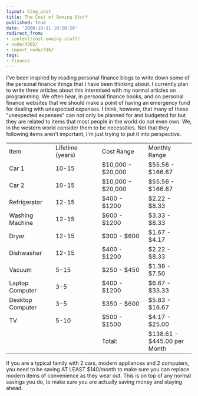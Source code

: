 ```yaml
---
layout: blog_post
title: The Cost of Owning Stuff
published: true
date: '2008-10-11 19:20:29'
redirect_from:
- content/cost-owning-stuff/
- node/4302/
- import_node/316/
tags:
- finance
---
```


I've been inspired by reading personal finance blogs to write down some of the personal finance things that I have been thinking about. I currently plan to write three articles about this intermixed with my normal articles on programming. We often hear, in personal finance books, and on personal finance websites that we should make a point of having an emergency fund for dealing with unexpected expenses. I think, however, that many of these "unexpected expenses" can not only be planned for and budgeted for but they are related to items that most people in the world do not even own. We, in the western world consider them to be necessities. Not that they following items aren't important, I'm just trying to put it into perspective.
<table>
<colgroup>
<col width="25%" />
<col width="25%" />
<col width="25%" />
<col width="25%" />
</colgroup>
<tbody>
<tr class="odd">
<td align="left">Item</td>
<td align="left">Lifetime (years)</td>
<td align="left">Cost Range</td>
<td align="left">Monthly Range</td>
</tr>
<tr class="even">
<td align="left">Car 1</td>
<td align="left">10-15</td>
<td align="left">$10,000 - $20,000</td>
<td align="left">$55.56 - $166.67</td>
</tr>
<tr class="odd">
<td align="left">Car 2</td>
<td align="left">10-15</td>
<td align="left">$10,000 - $20,000</td>
<td align="left">$55.56 - $166.67</td>
</tr>
<tr class="even">
<td align="left">Refrigerator</td>
<td align="left">12-15</td>
<td align="left">$400 - $1200</td>
<td align="left">$2.22 - $8.33</td>
</tr>
<tr class="odd">
<td align="left">Washing Machine</td>
<td align="left">12-15</td>
<td align="left">$600 - $1200</td>
<td align="left">$3.33 - $8.33</td>
</tr>
<tr class="even">
<td align="left">Dryer</td>
<td align="left">12-15</td>
<td align="left">$300 - $600</td>
<td align="left">$1.67 - $4.17</td>
</tr>
<tr class="odd">
<td align="left">Dishwasher</td>
<td align="left">12-15</td>
<td align="left">$400 - $1200</td>
<td align="left">$2.22 - $8.33</td>
</tr>
<tr class="even">
<td align="left">Vacuum</td>
<td align="left">5-15</td>
<td align="left">$250 - $450</td>
<td align="left">$1.39 - $7.50</td>
</tr>
<tr class="odd">
<td align="left">Laptop Computer</td>
<td align="left">3-5</td>
<td align="left">$400 - $1200</td>
<td align="left">$6.67 - $33.33</td>
</tr>
<tr class="even">
<td align="left">Desktop Computer</td>
<td align="left">3-5</td>
<td align="left">$350 - $600</td>
<td align="left">$5.83 - $16.67</td>
</tr>
<tr class="odd">
<td align="left">TV</td>
<td align="left">5-10</td>
<td align="left">$500 - $1500</td>
<td align="left">$4.17 - $25.00</td>
</tr>
<tr class="even">
<td align="left"></td>
<td align="left"></td>
<td align="left">Total:</td>
<td align="left">$138.61 - $445.00 per Month</td>
</tr>
</tbody>
</table>

If you are a typical family with 2 cars, modern appliances and 2 computers, you need to be saving AT LEAST $140/month to make sure you can replace modern items of convenience as they wear out. This is on top of any normal savings you do, to make sure you are actually saving money and staying ahead.
